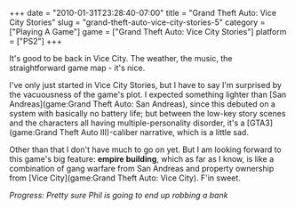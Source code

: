 +++
date = "2010-01-31T23:28:40-07:00"
title = "Grand Theft Auto: Vice City Stories"
slug = "grand-theft-auto-vice-city-stories-5"
category = ["Playing A Game"]
game = ["Grand Theft Auto: Vice City Stories"]
platform = ["PS2"]
+++

It's good to be back in Vice City.  The weather, the music, the straightforward game map - it's nice.

I've only just started in Vice City Stories, but I have to say I'm surprised by the vacuousness of the game's plot.  I expected something lighter than [San Andreas](game:Grand Theft Auto: San Andreas), since this debuted on a system with basically no battery life; but between the low-key story scenes and the characters all having multiple-personality disorder, it's a [GTA3](game:Grand Theft Auto III)-caliber narrative, which is a little sad.

Other than that I don't have much to go on yet.  But I am looking forward to this game's big feature: <b>empire building</b>, which as far as I know, is like a combination of gang warfare from San Andreas and property ownership from [Vice City](game:Grand Theft Auto: Vice City).  F'in sweet.

<i>Progress: Pretty sure Phil is going to end up robbing a bank</i>